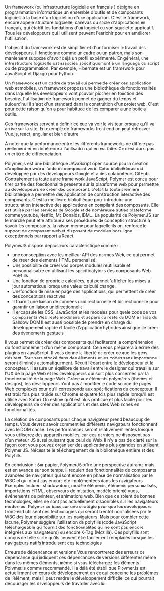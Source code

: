 <!-- !Les frameworks JavaScript -->

Un framework (ou infrastructure logicielle en français ) désigne en programmation informatique un ensemble d'outils et de composants logiciels à la base d'un logiciel ou d'une application. C'est le framework, encore appelé structure logicielle, canevas ou socle d'applications en français, qui établit les fondations d'un logiciel ou son squelette applicatif. Tous les développeurs qui l'utilisent peuvent l'enrichir pour en améliorer l'utilisation.

L'objectif du framework est de simplifier et d'uniformiser le travail des développeurs. Il fonctionne comme un cadre ou un patron, mais son maniement suppose d'avoir déjà un profil expérimenté. En général, une infrastructure logicielle est associée spécifiquement à un language de script ou de programmation. Par exemple, Hibernate est un framework pour JavaScript et Django pour Python.

<!-- !En resumé :  -->

Un framework est un cadre de travail qui permetde créer des application web et mobiles, un framework propose une bibliothèque de fonctionnalités dans laquelle les developpeurs vont pouvoir piocher en fonction des besoins, l'utilisation de framework permet de gagner du temps et aujourd'hui il s'agit d'un standard dans la construition d'un projet web. C'est pour cette raison qu'on a pour habitude de les comparer a une boite a outils.

<!-- ! LES FRAMEWORK FRONT END  -->

Ces frameworks servent a definir ce que va voir le visiteur lorsque qu'il va arrive sur la site. En exemple de frameworks front end on peut retrouver Vue.js, react, angular et bien d'autre

<!-- ! CHOISIR UN FRAMEWORK JAVASCRIPT -->

À noter que la performance entre les différents frameworks ne diffère pas réellement et est inhérente à l’utilisation qui en est faite. Ce n’est donc pas un critère de différenciation.

<!-- * PolymerJs -->

Polymer.js est une bibliothèque JAvaScript open source pou la creation d'application web a l'aide de composant web.
Cette bibliothèque est developpée par des developpeurs Google et a des colaborteurs GitHub. Contrairement a toute autre frame work JavaScript, Polymer est concu pour tirer partie des fonctionnalité presente sur la plateforme web pour permettre au developpeurs de créer des composant. c'etait la toute premiere bibliothèque a permettre des application de construction interactive des composants.
C’est la meilleure bibliothèque pour introduire une structuration interactive des applications en compilant des composants.
Elle est utilisé par les services de Google et de nombreuse autres plateforme comme youtube, Netflix, Mc Donalds, IBM...
La popularité de Polymer.JS sur le marché peut etre attribué a ses procédures de conception structuré à savoir les composants. la raison meme pour laquelle ils ont renforcé le support de composant web et disposent de modules hors ligne execptionnels par rapport a React.

PolymerJS dispose deplusieurs caracteristique comme :

- une consception avec les meilleur API des normes Web, ce qui permet de creer des elements HTML personalisé.
- Une possibilité de créer vos porpes modules reutilisable et personnalisable en utilisant les specificatyions des
  composants Web Polyfills<!--! * -->
- Une fonction de propriete calculées, qui permet 'afficher les mises a jour automatique lorsqu'une valeur calculé change.
- Unefonction de mise en page des applications, qui permettent de créer des conceptions réactives
- Il fournit une liaison de données unidirectionnelle et bidirectionnelle pour garantir un liaison unidirectionnelle <!--! ** -->
- Il encapsule les CSS, JavaScript et les modeles pour quele code de vos composants Web reste modulaire et séparé du reste du DOM a l'aide du Sahdow DOM <!--! *** -->
  Il est aussi possible de prendre en charge du developpement rapide et facile d'application hybrides ainsi que de créer des évenements gestuels

<!-- ?Quelque avantage de PolymerJS :  -->

Il vous permet de créer des composants qui faciliteront la compréhension du fonctionnement d’un même composant. Cela vous préparera à écrire des plugins en JavaScript.
Il vous donne la liberté de créer ce que les gens désirent.
Tout sera stocké dans des éléments et les codes sans importance seront éliminés automatiquement.
Réduit l’écart entre le développeur et le concepteur.
Il assure un équilibre de travail entre le designer qui travaille sur l’UX de la page Web et les développeurs qui sont plus concernés par la fonctionnalité de la page Web. Grâce aux éléments polymères (thèmes et designs), les développeurs n’ont pas à modifier le code source de pages Web complexes pour qu’il corresponde aux spécifications du concepteur.
Il est trois fois plus rapide sur Chrome et quatre fois plus rapide lorsqu’il est utilisé avec Safari. On estime qu’il est plus pratique et plus facile pour les développeurs de créer des applications et des sites Web riches en fonctionnalités.

<!-- ? Mais assi des inconvenients :  -->

La création de composants pour chaque navigateur prend beaucoup de temps. Vous devrez savoir comment les différents navigateurs fonctionnent avec le DOM caché.
Les performances seront relativement lentes lorsque vous utiliserez des appareils mobiles, car ces derniers ne disposent pas d’un moteur JS aussi puissant que celui du Web.
Il n’y a pas de clarté sur la façon dont vous pouvez organiser des applications plus grandes en utilisant Polymer JS.
Nécessite le téléchargement de la bibliothèque entière et des Polyfills.

<!-- ! * : Un polyfill est un bout de code (généralement en JavaScript sur le web) utilisé pour fournir des fonctionnalités récentes sur d'anciens navigateurs qui ne les supportent pas nativement. -->

<!-- ! ** Une relation décrit la dépendance ou la connectivité entre les éléments de configuration. Une relation peut être unidirectionnelle ou bidirectionnelle. Les résultats d'une recherche sont affectés lorsque les relations sont bidirectionnelles ou unidirectionnelles. -->

<!-- ! *** Le Shadow DOM est une technologie du navigateur conçue principalement pour limiter la portée des variables et du CSS dans les Web Components. Le DOM virtuel est un concept implémenté par les bibliothèques en JavaScript en plus des API des navigateurs. -->

En conclusion : Sur papier, PolymerJS offre une perspective attirante mais est en avance sur son temps.
Il requiert des fonctionnalités de composants avancées de navigateur qui sont encore en phase de normalisation par le W3C et qui n'ont pas encore été implémentées dans les navigateurs.
Exemples incluent shadow dom, modèle éléments, éléments personnalisés, importations HTML, observeurs de mutation, modèle orienté vues, événements de pointeur, et animations web. Bien que ce soient de bonnes technologies, elles ne sont pas actuellement disponibles sur les navigateurs modernes.
Polymer se base sur une stratégie pour que les développeurs front-end utilisent ces technologies qui seront bientôt normalisées par le W3C dès leur disponibilité sur les navigateurs.
Mais pour combler cette lacune, Polymer suggère l’utilisation de polyfills (code JavaScript téléchargeable qui fournit des fonctionnalités qui ne sont pas encore intégrées aux navigateurs) ou encore X-Tag (Mozilla).
Ces polyfills sont conçus de telle sorte qu’ils peuvent être facilement remplacés lorsque les navigateurs natifs introduisent ces technologies.

Erreurs de dépendance et versions
Vous rencontrerez des erreurs de dépendance qui indiquent des dépendances de versions différentes même dans les mêmes éléments, même si vous téléchargez les éléments Polymer.js comme recommandé. Il a déjà été établi que Ploymer.js est actuellement en cours de développement en ce qui concerne les problèmes de l’élément, mais il peut rendre le développement difficile, ce qui pourrait décourager les développeurs de travailler avec lui.
